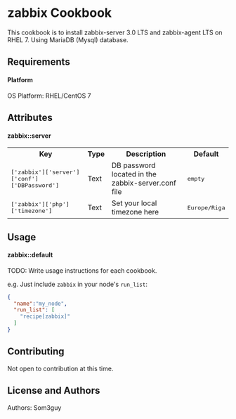 zabbix Cookbook
===============
This cookbook is to install zabbix-server 3.0 LTS and zabbix-agent LTS on RHEL 7. Using MariaDB (Mysql) database.

Requirements
------------
#### Platform
OS Platform: RHEL/CentOS 7

Attributes
----------
#### zabbix::server
<table>
  <tr>
    <th>Key</th>
    <th>Type</th>
    <th>Description</th>
    <th>Default</th>
  </tr>
  <tr>
    <td><tt>['zabbix']['server']['conf']['DBPassword']</tt></td>
    <td>Text</td>
    <td>DB password located in the zabbix-server.conf file</td>
    <td><tt>empty</tt></td>
  </tr>
  <tr>
    <td><tt>['zabbix']['php']['timezone']</tt></td>
    <td>Text</td>
    <td>Set your local timezone here</td>
    <td><tt>Europe/Riga</tt></td>
  </tr>
</table>

Usage
-----
#### zabbix::default
TODO: Write usage instructions for each cookbook.

e.g.
Just include `zabbix` in your node's `run_list`:

```json
{
  "name":"my_node",
  "run_list": [
    "recipe[zabbix]"
  ]
}
```

Contributing
------------
Not open to contribution at this time.

License and Authors
-------------------
Authors: Som3guy